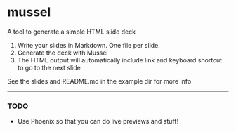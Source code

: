# mussel

A tool to generate a simple HTML slide deck

1. Write your slides in Markdown. One file per slide.
2. Generate the deck with Mussel
3. The HTML output will automatically include link and
keyboard shortcut to go to the next slide

See the slides and README.md in the example dir for more info

---

### TODO

- Use Phoenix so that you can do live previews and stuff!

